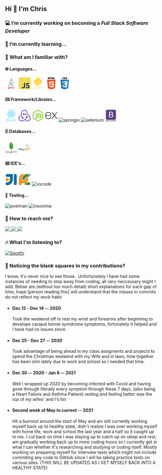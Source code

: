 ## Hi 👋 I'm Chris

### 💻 I’m currently working on becoming a <em>Full Stack Software Developer</em>

### 📘 I’m currently learning...
<div></div>

### 💪 What am I familiar with?

#### 🌐 Languages...
<div>

  <img src="https://raw.githubusercontent.com/devicons/devicon/master/icons/java/java-original-wordmark.svg" alt="java" width="40" height="40" /> <img src="https://raw.githubusercontent.com/devicons/devicon/master/icons/javascript/javascript-original.svg" alt="javascript" width="40" height="40"/> <img src="https://raw.githubusercontent.com/devicons/devicon/master/icons/python/python-plain-wordmark.svg" alt="python" width="40" height="40" /> <img src="https://raw.githubusercontent.com/devicons/devicon/master/icons/html5/html5-original-wordmark.svg" alt="html5" width="40" height="40"/> <img src="https://raw.githubusercontent.com/devicons/devicon/master/icons/css3/css3-original-wordmark.svg" alt="css3" width="40" height="40"/>

</div>

#### 🖽 Framework/Libraies...
<div>

  <img src="https://raw.githubusercontent.com/devicons/devicon/master/icons/react/react-original-wordmark.svg" alt="react" width="40" height="40" /> <img src="https://github.com/devicons/devicon/blob/master/icons/redux/redux-original.svg" alt="redux" width="40" height="40" /> <img src="https://raw.githubusercontent.com/devicons/devicon/master/icons/nodejs/nodejs-original.svg" alt="nodejs" width="40" height="40"/> <img src="https://raw.githubusercontent.com/devicons/devicon/master/icons/express/express-original.svg" alt="express" width="40" height="40"/> <img src="https://www.vectorlogo.zone/logos/springio/springio-ar21.svg" alt="springio" width="70" height="40"/> <img src="https://github.com/gilbarbara/logos/blob/master/logos/selenium.svg" alt="selenium" width="40" height="40"/> <img src="https://github.com/devicons/devicon/blob/master/icons/bootstrap/bootstrap-plain-wordmark.svg" alt="boostrap" width="40" height="40" />

</div>

#### 🗄️ Databases...
<div>
  
   <img src="https://raw.githubusercontent.com/devicons/devicon/master/icons/mongodb/mongodb-original-wordmark.svg" alt="mongodb" width="40" height="40"/> <img src="https://github.com/devicons/devicon/blob/master/icons/mysql/mysql-original-wordmark.svg" alt="mysql" width="40" height="40"/>
   
 </div>

#### ⌨️ IDE's...
<div>

  <img src="https://github.com/devicons/devicon/blob/master/icons/intellij/intellij-original.svg" alt="intelli-j" width="40" height="40" /> <img src="https://github.com/devicons/devicon/blob/master/icons/pycharm/pycharm-original.svg" alt="pycharm" width="40" height="40" /> <img src="https://upload.wikimedia.org/wikipedia/commons/9/9a/Visual_Studio_Code_1.35_icon.svg" alt="vscode" width="40" height="40" />
  
</div>

#### 🧪 Testing...
<div>

  <img src="https://www.vectorlogo.zone/logos/getpostman/getpostman-icon.svg" alt="postman" width="40" height="40" /> <img src="https://github.com/gilbarbara/logos/blob/master/logos/insomnia.svg" alt="insomina" width="40" height="40" />

</div>

### 📲 How to reach me?
<div>
  <a href="mailto: christianpari@outlook.com" >
    <img src="https://img.shields.io/badge/gmail-%23D14836.svg?&style=for-the-badge&logo=gmail&logoColor=white" />
  </a>
  <a href="https://twitter.com/_christianpari" >
    <img src="https://img.shields.io/badge/twitter-%231DA1F2.svg?&style=for-the-badge&logo=twitter&logoColor=white" />
  </a>
  <a href="https://www.linkedin.com/in/christian-pari-2102801a0/" >
    <img src="https://img.shields.io/badge/linkedin-%230077B5.svg?&style=for-the-badge&logo=linkedin&logoColor=white" />
  </a>
</div>

### 🎶 What I'm listening to?
[![Spotify](https://novatorem-woad-seven.vercel.app/api/spotify)](https://open.spotify.com/user/christianpari)

### 🤔 Noticing the blank squares in my contributions?
<div>
  I know, it's never nice to see those.. Unfortunately I have had some instances of needing to step away from coding, all very neccessary might I add. Below are (without too much detail) short explanations for each gap of time, hope [person reading this] will understand that the misses in commits do not reflect my work habit
  <ul>
    <li>
      <h4>Dec 12 - Dec 14 -- 2020</h4>
      <div>
        Took the weekend off to rest my wrist and forearms after beginning to develope carapal tunnel symdrome symptoms, fortunately it helped and I have had no issues since.
      </div>
    </li>
    <li>
      <h4>Dec 25 - Dec 27 -- 2020</h4>
      <div>
        Took advantage of being ahead in my class assigments and projects to spend the Christmas weekend with my Wife and in laws, time together has been slim lately due to work and school so I needed that time.
      </div>
    </li>
    <li>
      <h4>Dec 30 -- 2020 - Jan 6 -- 2021</h4>
      <div>
        Well I wrapped up 2020 by becoming infected with Covid and having gone through literally every symptom through these 7 days, (also being a Heart Failure and Asthma Patient) resting and feeling better was the top of my wifes' and I's list
      </div>
    </li>
    <li>
      <h4>Second week of May to current -- 2021 </h4>
      <div>
        Hit a burnout around the start of May and am still currently working myself back up to healthy state, didn't realize I was over working myself with home life, work and school the last year and a half so it caught up to me. I cut back on time I was staying up to catch up on sleep and rest; am gradually working back up to more coding hours so I currently get in what I can whether it's researching and studying or coding itself. Mostly working on preparing myself for interview tests which might not include commiting any code to GitHub since I will be taking practice tests on various sites. (THIS WILL BE UPDATED AS I GET MYSELF BACK INTO A HEALTHY STATE)
      </div>
    </li>
  </ul>
</div>
